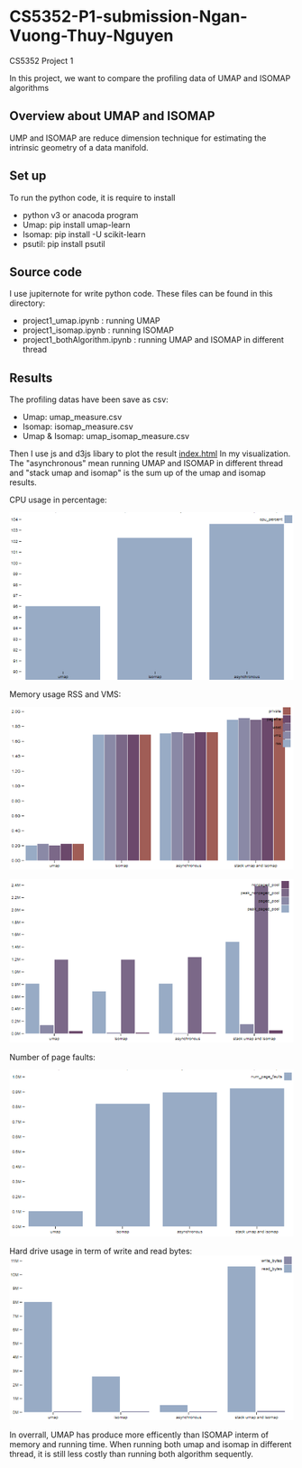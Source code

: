 # CS5352-P1-submission-Ngan-Vuong-Thuy-Nguyen
 CS5352 Project 1

In this project, we want to compare the profiling data of UMAP and ISOMAP algorithms

## Overview about UMAP and ISOMAP

UMP and ISOMAP are reduce dimension technique for estimating the intrinsic geometry of a data manifold.

## Set up

To run the python code, it is require to install
- python v3 or anacoda program
- Umap: pip install umap-learn
- Isomap: pip install -U scikit-learn
- psutil: pip install psutil

## Source code

I use jupiternote for write python code. These files can be found in this directory: 
- project1_umap.ipynb : running UMAP
- project1_isomap.ipynb : running ISOMAP
- project1_bothAlgorithm.ipynb : running UMAP and ISOMAP in different thread

## Results

The profiling datas have been save as csv:
- Umap: umap_measure.csv
- Isomap: isomap_measure.csv
- Umap & Isomap: umap_isomap_measure.csv

Then I use js and d3js libary to plot the result [index.html](index.html)
In my visualization. The "asynchronous" mean running UMAP and ISOMAP in different thread and "stack umap and isomap" is the sum up of the umap and isomap results.

CPU usage in percentage:

![CPU percentage](img/cpupercentage.PNG)

Memory usage RSS and VMS:

![Memory result1](img/Memory_1.PNG)

![Memory result2](img/Memory_2.PNG)

Number of page faults:

![Page fault](img/pagefault.PNG)

Hard drive usage in term of write and read bytes:
![Hard drive usage](img/io.PNG)


In overrall, UMAP has produce more efficently than ISOMAP interm of memory and running time. When running both umap and isomap in different thread, it is still less costly than running both algorithm sequently.
